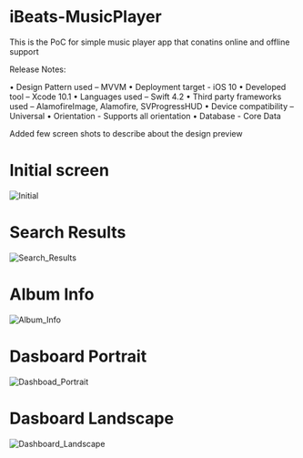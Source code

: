 # iBeats-MusicPlayer
 
This is the PoC for simple music player app that conatins online and offline support
 
Release Notes:
 
•	Design Pattern used – MVVM •	Deployment target - iOS 10 •	Developed tool – Xcode 10.1 •	Languages used – Swift 4.2 • Third party frameworks used – AlamofireImage, Alamofire, SVProgressHUD •	Device compatibility – Universal • Orientation - Supports all orientation •	Database - Core Data 
 
Added few screen shots to describe about the design preview
 
# Initial screen
 
![Initial](https://user-images.githubusercontent.com/30231975/54083227-e9281280-4346-11e9-9511-27865fc34136.png)
 
# Search Results
 
![Search_Results](https://user-images.githubusercontent.com/30231975/54083243-242a4600-4347-11e9-8ae2-d59710d83f70.png)
 
# Album Info
 
![Album_Info](https://user-images.githubusercontent.com/30231975/54083270-6e132c00-4347-11e9-9955-de11326a855b.png)
 
# Dasboard Portrait
 
![Dashboad_Portrait](https://user-images.githubusercontent.com/30231975/54083275-710e1c80-4347-11e9-8a6d-82b67d698513.png)
 
# Dasboard Landscape
 
![Dashboard_Landscape](https://user-images.githubusercontent.com/30231975/54083281-75d2d080-4347-11e9-9ea0-e317cb5757ef.png)
 

